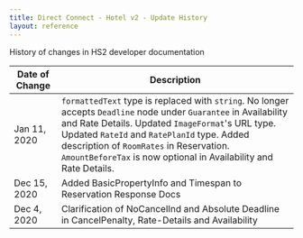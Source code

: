 ```yaml
---
title: Direct Connect - Hotel v2 - Update History
layout: reference
---
```


History of changes in HS2 developer documentation

|Date of Change|Description|
|--------------|------------|
|Jan 11, 2020|`formattedText` type is replaced with `string`. No longer accepts `Deadline` node under `Guarantee` in Availability and Rate Details. Updated `ImageFormat`'s URL type. Updated `RateId` and `RatePlanId` type. Added description of `RoomRates` in Reservation. `AmountBeforeTax` is now optional in Availability and Rate Details.|
|Dec 15, 2020| Added BasicPropertyInfo and Timespan to Reservation Response Docs|
|Dec 4, 2020| Clarification of NoCancelInd and Absolute Deadline in CancelPenalty, Rate-Details and Availability|

